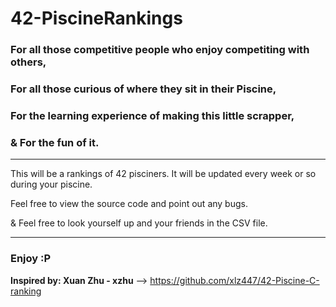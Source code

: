 # 42-PiscineRankings
### For all those competitive people who enjoy competiting with others,

### For all those curious of where they sit in their Piscine,

### For the learning experience of making this little scrapper,

### & For the fun of it.

------

This will be a rankings of 42 pisciners.
It will be updated every week or so during your piscine.

Feel free to view the source code and point out any bugs.

& Feel free to look yourself up and your friends in the CSV file.

------

### Enjoy :P

__Inspired by: Xuan Zhu - xzhu__ ——>  https://github.com/xlz447/42-Piscine-C-ranking
